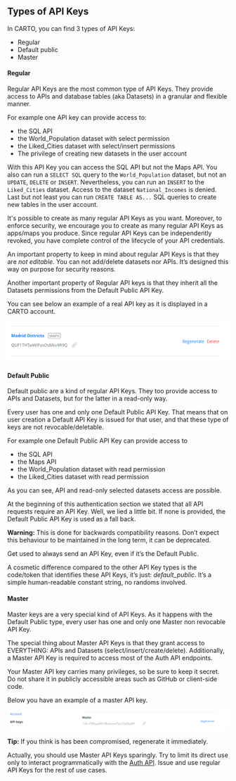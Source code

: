 ## Types of API Keys

In CARTO, you can find 3 types of API Keys:


- Regular 
- Default public 
- Master


#### Regular

Regular API Keys are the most common type of API Keys. They provide access to APIs and database tables (aka Datasets) in a granular and flexible manner.

For example one API key can provide access to:
  
- the SQL API 
- the World_Population dataset with select permission 
- the Liked_Cities dataset with select/insert permissions 
- The privilege of creating new datasets in the user account
  
With this API Key you can access the SQL API but not the Maps API. You also can run a `SELECT SQL` query to the `World_Population` dataset, but not an `UPDATE`, `DELETE` or `INSERT`. Nevertheless, you can run an `INSERT` to the `Liked_Cities` dataset. Access to the dataset `National_Incomes` is denied. Last but not least you can run `CREATE TABLE AS...` SQL queries to create new tables in the user account.

It's possible to create as many regular API Keys as you want. Moreover, to enforce security, we encourage you to create as many regular API Keys as apps/maps you produce. Since regular API Keys can be independently revoked, you have complete control of the lifecycle of your API credentials.

An important property to keep in mind about regular API Keys is that they are *not editable*. You can not add/delete datasets nor APIs. It’s designed this way on purpose for security reasons.

Another important property of Regular API keys is that they inherit all the Datasets permissions from the Default Public API Key.

You can see below an example of a real API key as it is displayed in a CARTO account.

![Capture Auth API key section in dashboard](../img/capture-auth-apikey.png)

#### Default Public

Default public are a kind of regular API Keys. They too provide access to APIs and Datasets, but for the latter in a read-only way.

Every user has one and only one Default Public API Key. That means that on user creation a Default API Key is issued for that user, and that these type of keys are not revocable/deletable.

For example one Default Public API Key can provide access to 

- the SQL API 
- the Maps API 
- the World_Population dataset with read permission 
- the Liked_Cities dataset with read permission 

As you can see, API and read-only selected datasets access are possible.

At the beginning of this authentication section we stated that all API requests require an API Key. Well, we lied a little bit. If none is provided, the Default Public API Key is used as a fall back. 

**Warning:** This is done for backwards compatibility reasons. Don’t expect this behaviour to be maintained in the long term, it can be deprecated. 

Get used to always send an API Key, even if it’s the Default Public.

A cosmetic difference compared to the other API Key types is the code/token that identifies these API Keys, it’s just: _default_public_. It’s a simple human-readable constant string, no randoms involved.


#### Master

Master keys are a very special kind of API Keys. As it happens with the Default Public type, every user has one and only one Master non revocable API Key.

The special thing about Master API Keys is that they grant access to EVERYTHING: APIs and Datasets (select/insert/create/delete). Additionally, a Master API Key is required to access most of the Auth API endpoints.

Your Master API key carries many privileges, so be sure to keep it secret. Do not share it in publicly accessible areas such as GitHub or client-side code. 

Below you have an example of a master API key.

![Capture Master Auth API key section in dashboard](../img/capture-auth-apikey-master.png)

**Tip:** If you think is has been compromised, regenerate it immediately.

Actually, you should use Master API Keys sparingly. Try to limit its direct use only to interact programmatically with the [Auth API]({{site.authapi_docs}}/reference/). Issue and use regular API Keys for the rest of use cases.
